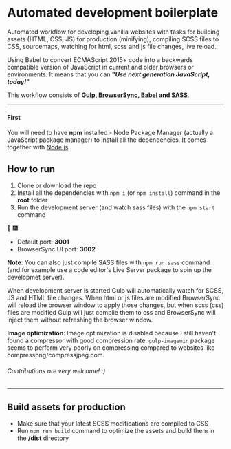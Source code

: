 # Automated development boilerplate
Automated workflow for developing vanilla websites with tasks for building assets (HTML, CSS, JS) for production (minifying), compiling SCSS files to CSS, sourcemaps, watching for html, scss and js file changes, live reload.

Using Babel to convert ECMAScript 2015+ code into a backwards compatible version of JavaScript in current and older browsers or environments. It means that you can **"*Use next generation JavaScript, today!*"**

This workflow consists of **[Gulp](https://gulpjs.com/), [BrowserSync](https://www.browsersync.io/), [Babel](https://babeljs.io/) and [SASS](https://sass-lang.com/)**.

---

#### First
You will need to have **npm** installed - Node Package Manager (actually a JavaScript package manager) to install all the dependencies. It comes together with [Node.js](https://nodejs.org/en/).

## How to run
1. Clone or download the repo
2. Install all the dependencies with `npm i` (or `npm install`) command in the **root** folder
3. Run the development server (and watch sass files) with the `npm start` command

:tada: :fireworks:

- Default port: **3001**
- BrowserSync UI port: **3002**

**Note**:
You can also just compile SASS files with `npm run sass` command (and for example use a code editor's Live Server package to spin up the developmet server).

When development server is started Gulp will automatically watch for SCSS, JS and HTML file changes. When html or js files are modified BrowserSync will reload the browser window to apply those changes, but when scss (css) files are modified Gulp will just compile them to css and BrowserSync will inject them without refreshing the browser window.

**Image optimization**:
Image optimization is disabled because I still haven't found a compressor with good compression rate. `gulp-imagemin` package seems to perform very poorly on compressing compared to websites like compresspng/compressjpeg.com.

###### Contributions are very welcome! :)

---

## Build assets for production
- Make sure that your latest SCSS modifications are compiled to CSS
- Run `npm run build` command to optimize the assets and build them in the **/dist** directory
